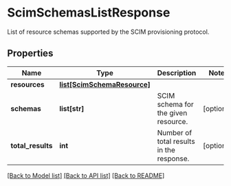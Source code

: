 # ScimSchemasListResponse

List of resource schemas supported by the SCIM provisioning protocol.
## Properties
Name | Type | Description | Notes
------------ | ------------- | ------------- | -------------
**resources** | [**list[ScimSchemaResource]**](ScimSchemaResource.md) |  | 
**schemas** | **list[str]** | SCIM schema for the given resource. | [optional] 
**total_results** | **int** | Number of total results in the response. | [optional] 

[[Back to Model list]](../README.md#documentation-for-models) [[Back to API list]](../README.md#documentation-for-api-endpoints) [[Back to README]](../README.md)



